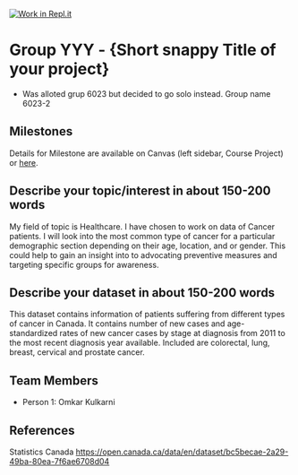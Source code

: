 [![Work in Repl.it](https://classroom.github.com/assets/work-in-replit-14baed9a392b3a25080506f3b7b6d57f295ec2978f6f33ec97e36a161684cbe9.svg)](https://classroom.github.com/online_ide?assignment_repo_id=313440&assignment_repo_type=GroupAssignmentRepo)
# Group YYY - {Short snappy Title of your project}

- Was alloted grup 6023 but decided to go solo instead. Group name 6023-2

## Milestones

Details for Milestone are available on Canvas (left sidebar, Course Project) or [here](https://firas.moosvi.com/courses/data301/project/milestone01.html).

## Describe your topic/interest in about 150-200 words

My field of topic is Healthcare. I have chosen to work on data of Cancer patients. I will look into the most common type of cancer for a particular demographic section depending on their age, location, and or gender.  This could help to gain an insight into to advocating preventive measures and targeting specific groups for awareness.

## Describe your dataset in about 150-200 words

This dataset contains information of patients suffering from different types of cancer in Canada. It contains number of new cases and age-standardized rates of new cancer cases by stage at diagnosis from 2011 to the most recent diagnosis year available. Included are colorectal, lung, breast, cervical and prostate cancer. 

## Team Members

- Person 1: Omkar Kulkarni

## References

Statistics Canada
https://open.canada.ca/data/en/dataset/bc5becae-2a29-49ba-80ea-7f6ae6708d04
